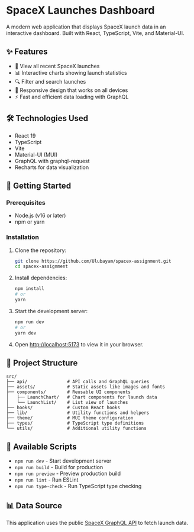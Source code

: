 # SpaceX Launches Dashboard

A modern web application that displays SpaceX launch data in an interactive dashboard. Built with React, TypeScript, Vite, and Material-UI.

## ✨ Features

- 🚀 View all recent SpaceX launches
- 📊 Interactive charts showing launch statistics
- 🔍 Filter and search launches
- 📱 Responsive design that works on all devices
- ⚡ Fast and efficient data loading with GraphQL

## 🛠 Technologies Used

- React 19
- TypeScript
- Vite
- Material-UI (MUI)
- GraphQL with graphql-request
- Recharts for data visualization

## 🚀 Getting Started

### Prerequisites

- Node.js (v16 or later)
- npm or yarn

### Installation

1. Clone the repository:
   ```bash
   git clone https://github.com/Ulubayam/spacex-assignment.git
   cd spacex-assignment
   ```

2. Install dependencies:
   ```bash
   npm install
   # or
   yarn
   ```

3. Start the development server:
   ```bash
   npm run dev
   # or
   yarn dev
   ```

4. Open [http://localhost:5173](http://localhost:5173) to view it in your browser.

## 📂 Project Structure

```
src/
├── api/               # API calls and GraphQL queries
├── assets/            # Static assets like images and fonts
├── components/        # Reusable UI components
│   ├── LaunchChart/   # Chart components for launch data
│   └── LaunchList/    # List view of launches
├── hooks/             # Custom React hooks
├── lib/               # Utility functions and helpers
├── theme/             # MUI theme configuration
├── types/             # TypeScript type definitions
└── utils/             # Additional utility functions
```

## 📝 Available Scripts

- `npm run dev` - Start development server
- `npm run build` - Build for production
- `npm run preview` - Preview production build
- `npm run lint` - Run ESLint
- `npm run type-check` - Run TypeScript type checking

## 📊 Data Source

This application uses the public [SpaceX GraphQL API](https://studio.apollographql.com/public/SpaceX-pxxbxen/variant/current/home) to fetch launch data.
